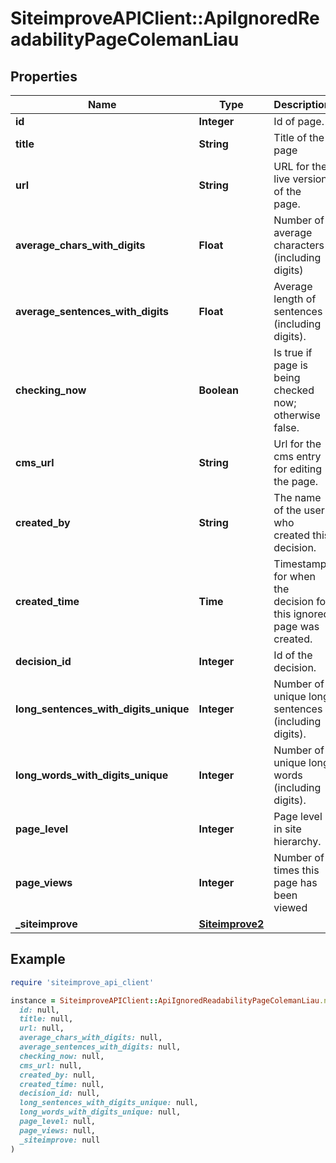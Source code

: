 # SiteimproveAPIClient::ApiIgnoredReadabilityPageColemanLiau

## Properties

| Name | Type | Description | Notes |
| ---- | ---- | ----------- | ----- |
| **id** | **Integer** | Id of page. |  |
| **title** | **String** | Title of the page | [optional] |
| **url** | **String** | URL for the live version of the page. | [optional] |
| **average_chars_with_digits** | **Float** | Number of average characters (including digits) |  |
| **average_sentences_with_digits** | **Float** | Average length of sentences (including digits). |  |
| **checking_now** | **Boolean** | Is true if page is being checked now; otherwise false. |  |
| **cms_url** | **String** | Url for the cms entry for editing the page. | [optional] |
| **created_by** | **String** | The name of the user who created this decision. | [optional] |
| **created_time** | **Time** | Timestamp for when the decision for this ignored page was created. |  |
| **decision_id** | **Integer** | Id of the decision. |  |
| **long_sentences_with_digits_unique** | **Integer** | Number of unique long sentences (including digits). |  |
| **long_words_with_digits_unique** | **Integer** | Number of unique long words (including digits). |  |
| **page_level** | **Integer** | Page level in site hierarchy. | [optional] |
| **page_views** | **Integer** | Number of times this page has been viewed | [optional] |
| **_siteimprove** | [**Siteimprove2**](Siteimprove2.md) |  | [optional] |

## Example

```ruby
require 'siteimprove_api_client'

instance = SiteimproveAPIClient::ApiIgnoredReadabilityPageColemanLiau.new(
  id: null,
  title: null,
  url: null,
  average_chars_with_digits: null,
  average_sentences_with_digits: null,
  checking_now: null,
  cms_url: null,
  created_by: null,
  created_time: null,
  decision_id: null,
  long_sentences_with_digits_unique: null,
  long_words_with_digits_unique: null,
  page_level: null,
  page_views: null,
  _siteimprove: null
)
```


